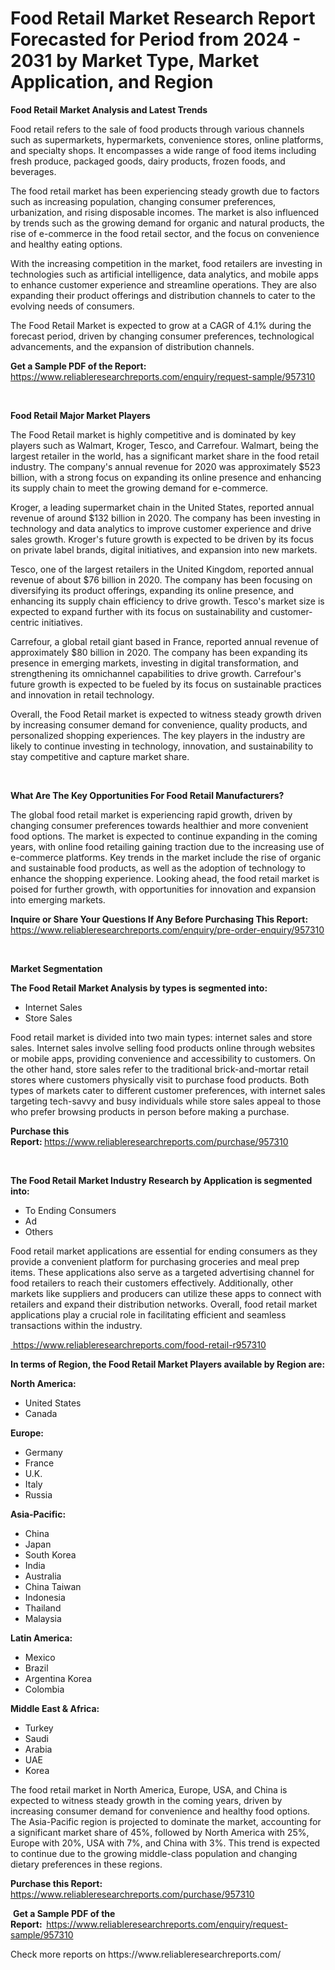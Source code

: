 <p><h1>Food Retail Market Research Report Forecasted for Period from 2024 -  2031 by Market Type, Market Application, and Region</h1></p><p><strong>Food Retail Market Analysis and Latest Trends</strong></p>
<p><p>Food retail refers to the sale of food products through various channels such as supermarkets, hypermarkets, convenience stores, online platforms, and specialty shops. It encompasses a wide range of food items including fresh produce, packaged goods, dairy products, frozen foods, and beverages.</p><p>The food retail market has been experiencing steady growth due to factors such as increasing population, changing consumer preferences, urbanization, and rising disposable incomes. The market is also influenced by trends such as the growing demand for organic and natural products, the rise of e-commerce in the food retail sector, and the focus on convenience and healthy eating options.</p><p>With the increasing competition in the market, food retailers are investing in technologies such as artificial intelligence, data analytics, and mobile apps to enhance customer experience and streamline operations. They are also expanding their product offerings and distribution channels to cater to the evolving needs of consumers.</p><p>The Food Retail Market is expected to grow at a CAGR of 4.1% during the forecast period, driven by changing consumer preferences, technological advancements, and the expansion of distribution channels.</p></p>
<p><strong>Get a Sample PDF of the Report:&nbsp;</strong> <a href="https://www.reliableresearchreports.com/enquiry/request-sample/957310">https://www.reliableresearchreports.com/enquiry/request-sample/957310</a></p>
<p>&nbsp;</p>
<p><strong>Food Retail Major Market Players</strong></p>
<p><p>The Food Retail market is highly competitive and is dominated by key players such as Walmart, Kroger, Tesco, and Carrefour. Walmart, being the largest retailer in the world, has a significant market share in the food retail industry. The company's annual revenue for 2020 was approximately $523 billion, with a strong focus on expanding its online presence and enhancing its supply chain to meet the growing demand for e-commerce.</p><p>Kroger, a leading supermarket chain in the United States, reported annual revenue of around $132 billion in 2020. The company has been investing in technology and data analytics to improve customer experience and drive sales growth. Kroger's future growth is expected to be driven by its focus on private label brands, digital initiatives, and expansion into new markets.</p><p>Tesco, one of the largest retailers in the United Kingdom, reported annual revenue of about $76 billion in 2020. The company has been focusing on diversifying its product offerings, expanding its online presence, and enhancing its supply chain efficiency to drive growth. Tesco's market size is expected to expand further with its focus on sustainability and customer-centric initiatives.</p><p>Carrefour, a global retail giant based in France, reported annual revenue of approximately $80 billion in 2020. The company has been expanding its presence in emerging markets, investing in digital transformation, and strengthening its omnichannel capabilities to drive growth. Carrefour's future growth is expected to be fueled by its focus on sustainable practices and innovation in retail technology.</p><p>Overall, the Food Retail market is expected to witness steady growth driven by increasing consumer demand for convenience, quality products, and personalized shopping experiences. The key players in the industry are likely to continue investing in technology, innovation, and sustainability to stay competitive and capture market share.</p></p>
<p>&nbsp;</p>
<p><strong>What Are The Key Opportunities For Food Retail Manufacturers?</strong></p>
<p><p>The global food retail market is experiencing rapid growth, driven by changing consumer preferences towards healthier and more convenient food options. The market is expected to continue expanding in the coming years, with online food retailing gaining traction due to the increasing use of e-commerce platforms. Key trends in the market include the rise of organic and sustainable food products, as well as the adoption of technology to enhance the shopping experience. Looking ahead, the food retail market is poised for further growth, with opportunities for innovation and expansion into emerging markets.</p></p>
<p><strong>Inquire or Share Your Questions If Any Before Purchasing This Report:</strong> <a href="https://www.reliableresearchreports.com/enquiry/pre-order-enquiry/957310">https://www.reliableresearchreports.com/enquiry/pre-order-enquiry/957310</a></p>
<p>&nbsp;</p>
<p><strong>Market Segmentation</strong></p>
<p><strong>The Food Retail Market Analysis by types is segmented into:</strong></p>
<p><ul><li>Internet Sales</li><li>Store Sales</li></ul></p>
<p><p>Food retail market is divided into two main types: internet sales and store sales. Internet sales involve selling food products online through websites or mobile apps, providing convenience and accessibility to customers. On the other hand, store sales refer to the traditional brick-and-mortar retail stores where customers physically visit to purchase food products. Both types of markets cater to different customer preferences, with internet sales targeting tech-savvy and busy individuals while store sales appeal to those who prefer browsing products in person before making a purchase.</p></p>
<p><strong>Purchase this Report:&nbsp;</strong><a href="https://www.reliableresearchreports.com/purchase/957310">https://www.reliableresearchreports.com/purchase/957310</a></p>
<p>&nbsp;</p>
<p><strong>The Food Retail Market Industry Research by Application is segmented into:</strong></p>
<p><ul><li>To Ending Consumers</li><li>Ad</li><li>Others</li></ul></p>
<p><p>Food retail market applications are essential for ending consumers as they provide a convenient platform for purchasing groceries and meal prep items. These applications also serve as a targeted advertising channel for food retailers to reach their customers effectively. Additionally, other markets like suppliers and producers can utilize these apps to connect with retailers and expand their distribution networks. Overall, food retail market applications play a crucial role in facilitating efficient and seamless transactions within the industry.</p></p>
<p><a href="https://www.reliableresearchreports.com/food-retail-r957310">&nbsp;https://www.reliableresearchreports.com/food-retail-r957310</a></p>
<p><strong>In terms of Region, the Food Retail Market Players available by Region are:</strong></p>
<p>
    <p> <strong> North America: </strong>
        <ul>
            <li>United States</li>
            <li>Canada</li>
        </ul>
        </p> 
    <p> <strong> Europe: </strong>
        <ul>
            <li>Germany</li>
            <li>France</li>
            <li>U.K.</li>
            <li>Italy</li>
            <li>Russia</li>
        </ul>
        </p> 
    <p> <strong> Asia-Pacific: </strong>
        <ul>
            <li>China</li>
            <li>Japan</li>
            <li>South Korea</li>
            <li>India</li>
            <li>Australia</li>
            <li>China Taiwan</li>
            <li>Indonesia</li>
            <li>Thailand</li>
            <li>Malaysia</li>
        </ul>
        </p> 
    <p> <strong> Latin America: </strong>
        <ul>
            <li>Mexico</li>
            <li>Brazil</li>
            <li>Argentina Korea</li>
            <li>Colombia</li>
        </ul>
        </p> 
    <p> <strong> Middle East & Africa: </strong>
        <ul>
            <li>Turkey</li>
            <li>Saudi</li>
            <li>Arabia</li>
            <li>UAE</li>
            <li>Korea</li>
        </ul>
    </p>
    </p>
<p><p>The food retail market in North America, Europe, USA, and China is expected to witness steady growth in the coming years, driven by increasing consumer demand for convenience and healthy food options. The Asia-Pacific region is projected to dominate the market, accounting for a significant market share of 45%, followed by North America with 25%, Europe with 20%, USA with 7%, and China with 3%. This trend is expected to continue due to the growing middle-class population and changing dietary preferences in these regions.</p></p>
<p><strong>Purchase this Report: </strong><a href="https://www.reliableresearchreports.com/purchase/957310">https://www.reliableresearchreports.com/purchase/957310</a></p>
<p>&nbsp;<strong>Get a Sample PDF of the Report:&nbsp;&nbsp;</strong><a href="https://www.reliableresearchreports.com/enquiry/request-sample/957310">https://www.reliableresearchreports.com/enquiry/request-sample/957310</a></p>
<p><strong></strong></p>
<p>Check more reports on https://www.reliableresearchreports.com/</p>